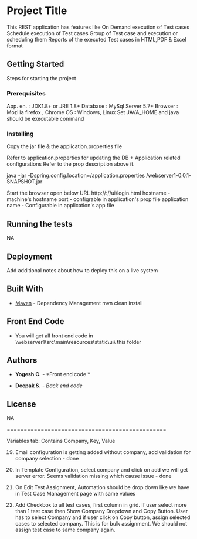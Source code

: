 # Project Title

This REST application has features like 
On Demand execution of Test cases
Schedule execution of Test cases
Group of Test case and execution or scheduling them
Reports of the executed Test cases in HTML,PDF & Excel format
 

## Getting Started

Steps for starting the project


### Prerequisites

App. en. : JDK1.8+ or JRE 1.8+
Database : MySql Server 5.7+
Browser  : Mozilla firefox , Chrome
OS  	     : Windows, Linux 
Set JAVA_HOME and java should be executable command

### Installing

Copy the jar file & the application.properties file

Refer to application.properties for updating the DB + Application related configurations
Refer to the prop description above it.

java -jar -Dspring.config.location=<Directory path>/application.properties <Directory path>/webserver1-0.0.1-SNAPSHOT.jar



Start the browser open below URL
http://<hostname>:<port>/<application name>/ui/login.html
hostname - machine's hostname
port - configrable in application's prop file
application name  - Configurable in application's app file


## Running the tests

NA

## Deployment

Add additional notes about how to deploy this on a live system

## Built With
 
* [Maven](https://maven.apache.org/) - Dependency Management
mvn clean install

## Front End Code

* You will get all front end code in \webserver1\src\main\resources\static\ui\ this folder


## Authors

* **Yogesh C.** - *Front end code *

* **Deepak S.** - *Back end code*

## License

NA






===============================================




Variables tab: Contains Company, Key, Value

19. Email configuration is getting added without company, add validation for company selection - done


20. In Template Configuration, select company and click on add we will get server error. Seems validation missing which cause issue - done


21. On Edit Test Assignment, Automation should be drop down like we have in Test Case Management page with same values


22. Add Checkbox to all test cases, first column in grid. If user select more than 1 test case then Show Company Dropdown and Copy Button.
	User has to select Company and if user click on Copy button, assign selected cases to selected company. This is for bulk assignment. 
	We should not assign test case to same company again.
	